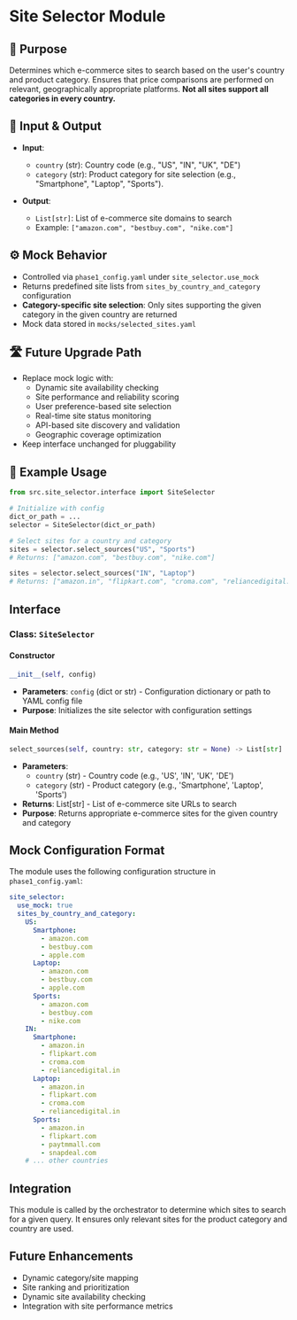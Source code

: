 # Site Selector Module

## 🧩 Purpose
Determines which e-commerce sites to search based on the user's country and product category. Ensures that price comparisons are performed on relevant, geographically appropriate platforms. **Not all sites support all categories in every country.**

## 🔁 Input & Output

- **Input**: 
  - `country` (str): Country code (e.g., "US", "IN", "UK", "DE")
  - `category` (str): Product category for site selection (e.g., "Smartphone", "Laptop", "Sports").

- **Output**: 
  - `List[str]`: List of e-commerce site domains to search
  - Example: `["amazon.com", "bestbuy.com", "nike.com"]`

## ⚙️ Mock Behavior

- Controlled via `phase1_config.yaml` under `site_selector.use_mock`
- Returns predefined site lists from `sites_by_country_and_category` configuration
- **Category-specific site selection**: Only sites supporting the given category in the given country are returned
- Mock data stored in `mocks/selected_sites.yaml`

## 🛣️ Future Upgrade Path

- Replace mock logic with:
  - Dynamic site availability checking
  - Site performance and reliability scoring
  - User preference-based site selection
  - Real-time site status monitoring
  - API-based site discovery and validation
  - Geographic coverage optimization
- Keep interface unchanged for pluggability

## 🧪 Example Usage
```python
from src.site_selector.interface import SiteSelector

# Initialize with config
dict_or_path = ...
selector = SiteSelector(dict_or_path)

# Select sites for a country and category
sites = selector.select_sources("US", "Sports")
# Returns: ["amazon.com", "bestbuy.com", "nike.com"]

sites = selector.select_sources("IN", "Laptop")
# Returns: ["amazon.in", "flipkart.com", "croma.com", "reliancedigital.in"]
```

## Interface

### Class: `SiteSelector`

#### Constructor
```python
__init__(self, config)
```
- **Parameters**: `config` (dict or str) - Configuration dictionary or path to YAML config file
- **Purpose**: Initializes the site selector with configuration settings

#### Main Method
```python
select_sources(self, country: str, category: str = None) -> List[str]
```
- **Parameters**: 
  - `country` (str) - Country code (e.g., 'US', 'IN', 'UK', 'DE')
  - `category` (str) - Product category (e.g., 'Smartphone', 'Laptop', 'Sports')
- **Returns**: List[str] - List of e-commerce site URLs to search
- **Purpose**: Returns appropriate e-commerce sites for the given country and category

## Mock Configuration Format

The module uses the following configuration structure in `phase1_config.yaml`:

```yaml
site_selector:
  use_mock: true
  sites_by_country_and_category:
    US:
      Smartphone:
        - amazon.com
        - bestbuy.com
        - apple.com
      Laptop:
        - amazon.com
        - bestbuy.com
        - apple.com
      Sports:
        - amazon.com
        - bestbuy.com
        - nike.com
    IN:
      Smartphone:
        - amazon.in
        - flipkart.com
        - croma.com
        - reliancedigital.in
      Laptop:
        - amazon.in
        - flipkart.com
        - croma.com
        - reliancedigital.in
      Sports:
        - amazon.in
        - flipkart.com
        - paytmmall.com
        - snapdeal.com
    # ... other countries
```

## Integration

This module is called by the orchestrator to determine which sites to search for a given query. It ensures only relevant sites for the product category and country are used.

## Future Enhancements

- Dynamic category/site mapping
- Site ranking and prioritization
- Dynamic site availability checking
- Integration with site performance metrics 